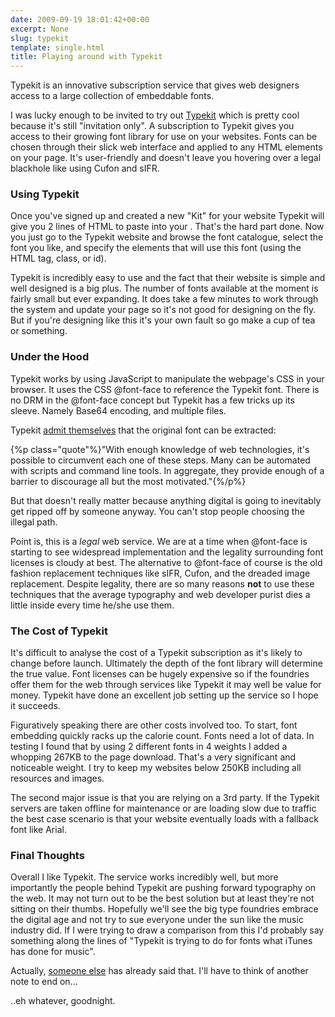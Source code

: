 ```yaml
---
date: 2009-09-19 18:01:42+00:00
excerpt: None
slug: typekit
template: single.html
title: Playing around with Typekit
---
```


Typekit is an innovative subscription service that gives web designers access to a large collection of embeddable fonts.

I was lucky enough to be invited to try out [Typekit](http://www.typekit.com) which is pretty cool because it's still "invitation only". A subscription to Typekit gives you access to their growing font library for use on your websites. Fonts can be chosen through their slick web interface and applied to any HTML elements on your page. It's user-friendly and doesn't leave you hovering over a legal blackhole like using Cufon and sIFR.

### Using Typekit

Once you've signed up and created a new "Kit" for your website Typekit will give you 2 lines of HTML to paste into your <head>. That's the hard part done. Now you just go to the Typekit website and browse the font catalogue, select the font you like, and specify the elements that will use this font (using the HTML tag, class, or id).

Typekit is incredibly easy to use and the fact that their website is simple and well designed is a big plus. The number of fonts available at the moment is fairly small but ever expanding. It does take a few minutes to work through the system and update your page so it's not good for designing on the fly. But if you're designing like this it's your own fault so go make a cup of tea or something.

### Under the Hood

Typekit works by using JavaScript to manipulate the webpage's CSS in your browser. It uses the CSS @font-face to reference the Typekit font. There is no DRM in the @font-face concept but Typekit has a few tricks up its sleeve. Namely Base64 encoding, and multiple files.

Typekit [admit themselves](http://blog.typekit.com/2009/07/21/serving-and-protecting-fonts-on-the-web/) that the original font can be extracted:


{%p class="quote"%}"With enough knowledge of web technologies, it's possible to circumvent each one of these steps. Many can be automated with scripts and command line tools. In aggregate, they provide enough of a barrier to discourage all but the most motivated."{%/p%}


But that doesn't really matter because anything digital is going to inevitably get ripped off by someone anyway. You can't stop people choosing the illegal path.

Point is, this is a _legal_ web service. We are at a time when @font-face is starting to see widespread implementation and the legality surrounding font licenses is cloudy at best. The alternative to @font-face of course is the old fashion replacement techniques like sIFR, Cufon, and the dreaded image replacement. Despite legality, there are so many reasons **not** to use these techniques that the average typography and web developer purist dies a little inside every time he/she use them.

### The Cost of Typekit

It's difficult to analyse the cost of a Typekit subscription as it's likely to change before launch. Ultimately the depth of the font library will determine the true value. Font licenses can be hugely expensive so if the foundries offer them for the web through services like Typekit it may well be value for money. Typekit have done an excellent job setting up the service so I hope it succeeds.

Figuratively speaking there are other costs involved too. To start, font embedding quickly racks up the calorie count. Fonts need a lot of data. In testing I found that by using 2 different fonts in 4 weights I added a whopping 267KB to the page download. That's a very significant and noticeable weight. I try to keep my websites below 250KB including all resources and images.

The second major issue is that you are relying on a 3rd party. If the Typekit servers are taken offline for maintenance or are loading slow due to traffic the best case scenario is that your website eventually loads with a fallback font like Arial.

### Final Thoughts

Overall I like Typekit. The service works incredibly well, but more importantly the people behind Typekit are pushing forward typography on the web. It may not turn out to be the best solution but at least they're not sitting on their thumbs. Hopefully we'll see the big type foundries embrace the digital age and not try to sue everyone under the sun like the music industry did. If I were trying to draw a comparison from this I'd probably say something along the lines of "Typekit is trying to do for fonts what iTunes has done for music".

Actually, [someone else](http://www.malarkey.co.uk/blog/about/why_typekit_will_change_everything/) has already said that. I'll have to think of another note to end on...

..eh whatever, goodnight.
